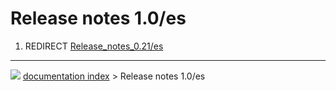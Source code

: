 # Release notes 1.0/es
1.  REDIRECT [Release_notes_0.21/es](Release_notes_0.21/es.md)



---
![](images/Right_arrow.png) [documentation index](../README.md) > Release notes 1.0/es
